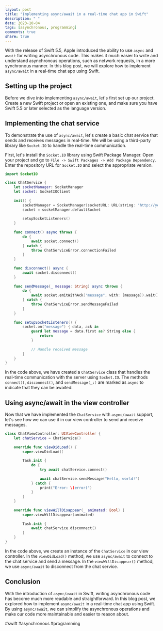 ```yaml
---
layout: post
title: "Implementing async/await in a real-time chat app in Swift"
description: " "
date: 2023-10-04
tags: [asynchronous, programming]
comments: true
share: true
---
```


With the release of Swift 5.5, Apple introduced the ability to use `async` and `await` for writing asynchronous code. This makes it much easier to write and understand asynchronous operations, such as network requests, in a more synchronous manner. In this blog post, we will explore how to implement `async/await` in a real-time chat app using Swift.

## Setting up the project ##

Before we dive into implementing `async/await`, let's first set up our project. Create a new Swift project or open an existing one, and make sure you have Swift 5.5 or later selected as the language version.

## Implementing the chat service ##

To demonstrate the use of `async/await`, let's create a basic chat service that sends and receives messages in real-time. We will be using a third-party library like `Socket.IO` to handle the real-time communication.

First, let's install the `Socket.IO` library using Swift Package Manager. Open your project and go to `File -> Swift Packages -> Add Package Dependency`. Enter the repository URL for `Socket.IO` and select the appropriate version.

```swift
import SocketIO

class ChatService {
    let socketManager: SocketManager
    let socket: SocketIOClient
    
    init() {
        socketManager = SocketManager(socketURL: URL(string: "http://your-server-url.com")!)
        socket = socketManager.defaultSocket
        
        setupSocketListeners()
    }
    
    func connect() async throws {
        do {
            await socket.connect()
        } catch {
            throw ChatServiceError.connectionFailed
        }
    }
    
    func disconnect() async {
        await socket.disconnect()
    }
    
    func sendMessage(_ message: String) async throws {
        do {
            await socket.emitWithAck("message", with: [message]).wait()
        } catch {
            throw ChatServiceError.sendMessageFailed
        }
    }
    
    func setupSocketListeners() {
        socket.on("message") { data, ack in
            guard let message = data.first as? String else {
                return
            }
            
            // Handle received message
        }
    }
}
```

In the code above, we have created a `ChatService` class that handles the real-time communication with the server using `Socket.IO`. The methods `connect()`, `disconnect()`, and `sendMessage(_:)` are marked as `async` to indicate that they can be awaited.

## Using async/await in the view controller ##

Now that we have implemented the `ChatService` with `async/await` support, let's see how we can use it in our view controller to send and receive messages.

```swift
class ChatViewController: UIViewController {
    let chatService = ChatService()
    
    override func viewDidLoad() {
        super.viewDidLoad()
        
        Task.init {
            do {
                try await chatService.connect()
                
                await chatService.sendMessage("Hello, world!")
            } catch {
                print("Error: \(error)")
            }
        }
    }
    
    override func viewWillDisappear(_ animated: Bool) {
        super.viewWillDisappear(animated)
        
        Task.init {
            await chatService.disconnect()
        }
    }
}
```

In the code above, we create an instance of the `ChatService` in our view controller. In the `viewDidLoad()` method, we use `async/await` to connect to the chat service and send a message. In the `viewWillDisappear()` method, we use `async/await` to disconnect from the chat service.

## Conclusion ##

With the introduction of `async/await` in Swift, writing asynchronous code has become much more readable and straightforward. In this blog post, we explored how to implement `async/await` in a real-time chat app using Swift. By using `async/await`, we can simplify the asynchronous operations and make our code more maintainable and easier to reason about.

#swift #asynchronous #programming